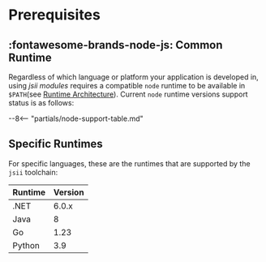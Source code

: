 # Prerequisites

## :fontawesome-brands-node-js: Common Runtime

Regardless of which language or platform your application is developed in, using *jsii modules* requires a compatible
`node` runtime to be available in `$PATH`(see [Runtime Architecture]). Current `node` runtime versions support status is
as follows:

--8<-- "partials/node-support-table.md"

## Specific Runtimes

For specific languages, these are the runtimes that are supported by the `jsii` toolchain:

| Runtime | Version |
|---------|---------|
| .NET    | 6.0.x   |
| Java    | 8       |
| Go      | 1.23    |
| Python  | 3.9     |

[runtime architecture]: ../../overview/runtime-architecture.md
